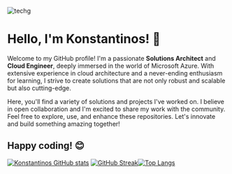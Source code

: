 
![techg](https://github.com/passadis/passadis/assets/53148138/2745ab95-0068-47f0-81bf-0eb6a1fc406b)




# Hello, I'm Konstantinos! 👋

Welcome to my GitHub profile! I'm a passionate **Solutions Architect** and **Cloud Engineer**, deeply immersed in the world of Microsoft Azure. With extensive experience in cloud architecture and a never-ending enthusiasm for learning, I strive to create solutions that are not only robust and scalable but also cutting-edge.

Here, you'll find a variety of solutions and projects I've worked on. I believe in open collaboration and I'm excited to share my work with the community. Feel free to explore, use, and enhance these repositories. Let's innovate and build something amazing together!

Happy coding! 😊
-----------------------------------------------------------------------------------------------------------
<!-- [![Top Langs](https://github-readme-stats.vercel.app/api/top-langs/?username=passadis&size_weight=0&count_weight=1.0)](https://github.com/passadis/github-readme-stats) -->

<!--![Top Langs](https://github-readme-stats.vercel.app/api/top-langs/?username=passadis&show_icons=true&theme=react)-->
[![Konstantinos GitHub stats](https://github-readme-stats.vercel.app/api?username=passadis&show_icons=true&theme=react)](https://github.com/passadis/github-readme-stats)
[![GitHub Streak](https://github-readme-streak-stats.herokuapp.com?user=passadis&theme=prussian&date_format=M%20j%5B%2C%20Y%5D&mode=weekly&card_width=300&hide_total_contributions=true)](https://git.io/streak-stats)[![Top Langs](https://github-readme-stats.vercel.app/api/top-langs/?username=passadis&size_weight=0&count_weight=1.0&layout=donut&theme=react)](https://github.com/passadis/github-readme-stats)

<!--
**passadis/passadis** is a ✨ _special_ ✨ repository because its `README.md` (this file) appears on your GitHub profile.

Here are some ideas to get you started:

- 🔭 I’m currently working on ...
- 🌱 I’m currently learning ...
- 👯 I’m looking to collaborate on ...
- 🤔 I’m looking for help with ...
- 💬 Ask me about ...
- 📫 How to reach me: ...
- 😄 Pronouns: ...
- ⚡ Fun fact: ...
-->
